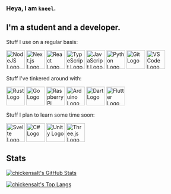 ### Heya, I am `kneel`.

## I'm a student and a developer.

Stuff I use on a regular basis:

<div style="flex: 1">
<a href="https://nodejs.org/en/"><img src="https://cdn.jsdelivr.net/gh/devicons/devicon/icons/nodejs/nodejs-original.svg" height="50px" alt="NodeJS Logo"/></a>
<a href="https://reactjs.org/"><img src="https://cdn.jsdelivr.net/gh/devicons/devicon/icons/react/react-original.svg" height="50px" alt="Next.js Logo"/></a>
<a href="https://nextjs.org/"><img src="https://cdn.jsdelivr.net/gh/devicons/devicon/icons/nextjs/nextjs-original.svg" height="50px" alt="React Logo"/></a>
<a href="https://www.typescriptlang.org/"><img src="https://cdn.jsdelivr.net/gh/devicons/devicon/icons/typescript/typescript-original.svg" height="50px" alt="TypeScript Logo"/></a>
<a href="https://developer.mozilla.org/en-US/docs/Web/JavaScript"><img src="https://cdn.jsdelivr.net/gh/devicons/devicon/icons/javascript/javascript-original.svg" height="50px" alt="JavaScript Logo"/></a>
<a href="https://www.python.org/"><img src="https://cdn.jsdelivr.net/gh/devicons/devicon/icons/python/python-original.svg"  height="50px" alt="Python Logo"/></a>
<a href="https://git-scm.com/"><img src="https://cdn.jsdelivr.net/gh/devicons/devicon/icons/git/git-original.svg" height="50px" alt="Git Logo"/></a>
<a href="https://code.visualstudio.com/"><img src="https://cdn.jsdelivr.net/gh/devicons/devicon/icons/vscode/vscode-original.svg" height="50px" alt="VS Code Logo"/></a>
</div>

Stuff I've tinkered around with:

<div style="flex: 1">
<a href="https://www.rust-lang.org/"><img src="https://cdn.jsdelivr.net/gh/devicons/devicon/icons/rust/rust-plain.svg" height="50px" alt="Rust Logo"/></a>
<a href="https://go.dev/"><img src="https://cdn.jsdelivr.net/gh/devicons/devicon/icons/go/go-original.svg"  height="50px" alt="Go Logo"/></a>
<a href="https://www.raspberrypi.com/"><img src="https://cdn.jsdelivr.net/gh/devicons/devicon/icons/raspberrypi/raspberrypi-original.svg" height="50px" alt="Raspberry Pi Logo" /></a>
<a href="https://www.arduino.cc/"><img src="https://cdn.jsdelivr.net/gh/devicons/devicon/icons/arduino/arduino-original.svg" height="50px" alt="Arduino Logo"/></a>
<a href="https://dart.dev/"><img src="https://cdn.jsdelivr.net/gh/devicons/devicon/icons/dart/dart-original.svg" height="50px" alt="Dart Logo"/></a>
<a href="https://flutter.dev/"><img src="https://cdn.jsdelivr.net/gh/devicons/devicon/icons/flutter/flutter-original.svg" height="50px" alt="Flutter Logo"/></a>
</div>

Stuff I plan to learn some time soon:

<div style="flex: 1">
<a href="https://svelte.dev/"><img src="https://cdn.jsdelivr.net/gh/devicons/devicon/icons/svelte/svelte-original.svg" height="50px" alt="Svelte Logo"/></a>
<a href="https://docs.microsoft.com/en-us/dotnet/csharp/"><img src="https://cdn.jsdelivr.net/gh/devicons/devicon/icons/csharp/csharp-original.svg" height="50px" alt="C# Logo"/></a>
<a href="https://unity.com/"><img src="https://cdn.jsdelivr.net/gh/devicons/devicon/icons/unity/unity-original.svg" height="50px" alt="Unity Logo"/></a>
<a href="https://threejs.org/"><img src="https://cdn.jsdelivr.net/gh/devicons/devicon/icons/threejs/threejs-original.svg" height="50px" alt="Three.js Logo"/></a>
</div>

## Stats

[![chickensalt's GitHub Stats](https://github-readme-stats.vercel.app/api?username=neelkarma&show_icons=true&theme=tokyonight)](https://github.com/anuraghazra/github-readme-stats)

[![chickensalt's Top Langs](https://github-readme-stats.vercel.app/api/top-langs/?username=neelkarma&layout=compact&theme=tokyonight)](https://github.com/anuraghazra/github-readme-stats)
